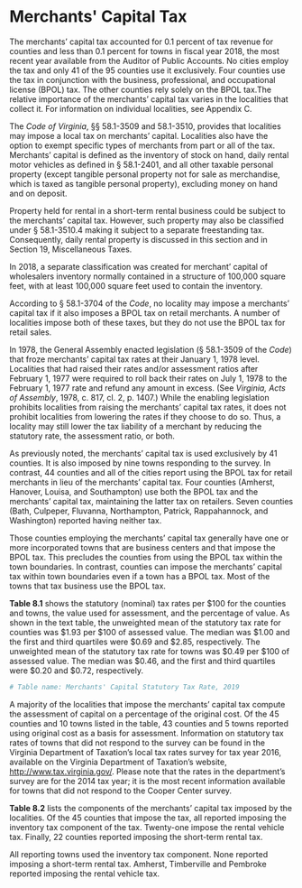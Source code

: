 # Merchants' Capital Tax

The merchants’ capital tax accounted for 0.1 percent of tax revenue for counties and less than 0.1 percent for towns in fiscal year 2018, the most recent year available from the Auditor of Public Accounts. No cities employ the tax and only 41 of the 95 counties use it exclusively. Four counties use the tax in conjunction with the business, professional, and occupational license (BPOL) tax. The other counties rely solely on the BPOL tax.The relative importance of the merchants’ capital tax varies in the localities that collect it. For information on individual localities, see Appendix C.

The *Code of Virginia*, §§ 58.1-3509 and 58.1-3510, provides that localities may impose a local tax on merchants’ capital. Localities also have the option to exempt specific types of merchants from part or all of the tax. Merchants’ capital is defined as the inventory of stock on hand, daily rental motor vehicles as defined in § 58.1-2401, and all other taxable personal property (except tangible personal property not for sale as merchandise, which is taxed as tangible personal property), excluding money on hand and on deposit.

Property held for rental in a short-term rental business could be subject to the merchants’ capital tax. However, such property may also be classified under § 58.1-3510.4 making it subject to a separate freestanding tax. Consequently, daily rental property is discussed in this section and in Section 19, Miscellaneous Taxes. 

In 2018, a separate classification was created for merchant’ capital of wholesalers inventory normally contained in a structure of 100,000 square feet, with at least 100,000 square feet used to contain the inventory. 

According to § 58.1-3704 of the *Code*, no locality may impose a merchants’ capital tax if it also imposes a BPOL tax on retail merchants. A number of localities impose both of these taxes, but they do not use the BPOL tax for retail sales. 

In 1978, the General Assembly enacted legislation (§ 58.1-3509 of the *Code*) that froze merchants’ capital tax rates at their January 1, 1978 level. Localities that had raised their rates and/or assessment ratios after February 1, 1977 were required to roll back their rates on July 1, 1978 to the February 1, 1977 rate and refund any amount in excess. (See *Virginia, Acts of Assembly*, 1978, c. 817, cl. 2, p. 1407.) While the enabling legislation prohibits localities from raising the merchants’ capital tax rates, it does not prohibit localities from lowering the rates if they choose to do so. Thus, a locality may still lower the tax liability of a merchant by reducing the statutory rate, the assessment ratio, or both.

As previously noted, the merchants’ capital tax is used exclusively by 41 counties. It is also imposed by nine towns responding to the survey. In contrast, 44 counties and all of the cities report using the BPOL tax for retail merchants in lieu of the merchants’ capital tax. Four counties (Amherst, Hanover, Louisa, and Southampton) use both the BPOL tax and the merchants’ capital tax, maintaining the latter tax on retailers. Seven counties (Bath, Culpeper, Fluvanna, Northampton, Patrick, Rappahannock, and Washington) reported having neither tax.

Those counties employing the merchants’ capital tax generally have one or more incorporated towns that are business centers and that impose the BPOL tax. This precludes the counties from using the BPOL tax within the town boundaries. In contrast, counties can impose the merchants’ capital tax within town boundaries even if a town has a BPOL tax. Most of the towns that tax business use the BPOL tax.

**Table 8.1** shows the statutory (nominal) tax rates per \$100 for the counties and towns, the value used for assessment, and the percentage of value. As shown in the text table, the unweighted mean of the statutory tax rate for counties was \$1.93 per \$100 of assessed value. The median was \$1.00 and the first and third quartiles were \$0.69 and \$2.85, respectively. The unweighted mean of the statutory tax rate for towns was \$0.49 per \$100 of assessed value. The median was \$0.46, and the first and third quartiles were \$0.20 and \$0.72, respectively. 


```r
# Table name: Merchants' Capital Statutory Tax Rate, 2019
```

A majority of the localities that impose the merchants’ capital tax compute the assessment of capital on a percentage of the original cost. Of the 45 counties and 10 towns listed in the table, 43 counties and 5 towns reported using original cost as a basis for assessment. Information on statutory tax rates of towns that did not respond to the survey can be found in the Virginia Department of Taxation’s local tax rates survey for tax year 2016, available on the Virginia Department of Taxation’s website, http://www.tax.virginia.gov/. Please note that the rates in the department’s survey are for the 2014 tax year; it is the most recent information available for towns that did not respond to the Cooper Center survey. 

**Table 8.2** lists the components of the merchants’ capital tax imposed by the localities. Of the 45 counties that impose the tax, all reported imposing the inventory tax component of the tax. Twenty-one impose the rental vehicle tax. Finally, 22 counties reported imposing the short-term rental tax.

All reporting towns used the inventory tax component. None reported imposing a short-term rental tax. Amherst, Timberville and Pembroke reported imposing the rental vehicle tax.






